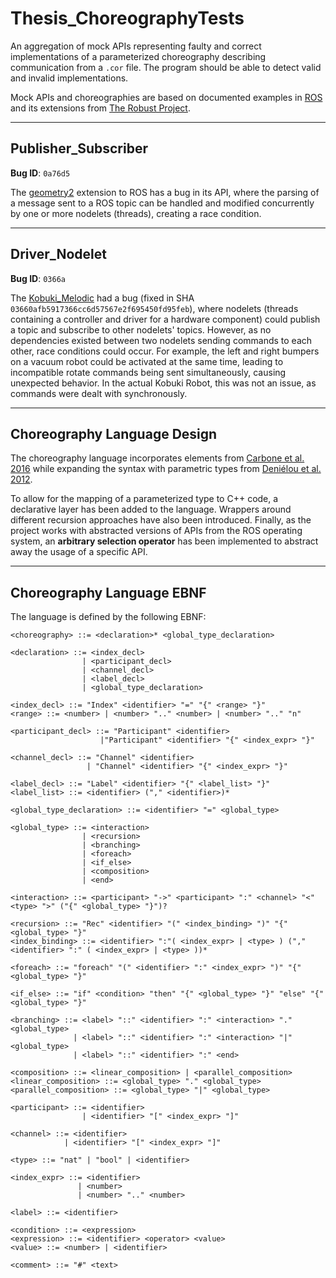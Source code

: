 # Thesis_ChoreographyTests

An aggregation of mock APIs representing faulty and correct implementations of a parameterized choreography describing communication from a `.cor` file. The program should be able to detect valid and invalid implementations.

Mock APIs and choreographies are based on documented examples in [ROS](https://github.com/ros/ros) and its extensions from [The Robust Project](https://github.com/robust-rosin/robust).

---

## Publisher_Subscriber

**Bug ID**: `0a76d5`

The [geometry2](https://github.com/ros/geometry2) extension to ROS has a bug in its API, where the parsing of a message sent to a ROS topic can be handled and modified concurrently by one or more nodelets (threads), creating a race condition.

---

## Driver_Nodelet

**Bug ID**: `0366a`

The [Kobuki_Melodic](https://github.com/yujinrobot/kobuki/) had a bug (fixed in SHA `03660afb5917366cc6d57567e2f695450fd95feb`), where nodelets (threads containing a controller and driver for a hardware component) could publish a topic and subscribe to other nodelets' topics. However, as no dependencies existed between two nodelets sending commands to each other, race conditions could occur. For example, the left and right bumpers on a vacuum robot could be activated at the same time, leading to incompatible rotate commands being sent simultaneously, causing unexpected behavior. In the actual Kobuki Robot, this was not an issue, as commands were dealt with synchronously.

---

## Choreography Language Design

The choreography language incorporates elements from [Carbone et al. 2016](https://dl.acm.org/doi/10.1145/2827695) while expanding the syntax with parametric types from [Deniélou et al. 2012](https://arxiv.org/pdf/1208.6483). 

To allow for the mapping of a parameterized type to C++ code, a declarative layer has been added to the language. Wrappers around different recursion approaches have also been introduced. Finally, as the project works with abstracted versions of APIs from the ROS operating system, an **arbitrary selection operator** has been implemented to abstract away the usage of a specific API.

---

## Choreography Language EBNF

The language is defined by the following EBNF:

```ebnf
<choreography> ::= <declaration>* <global_type_declaration>

<declaration> ::= <index_decl>
                | <participant_decl>
                | <channel_decl>
                | <label_decl>
                | <global_type_declaration>

<index_decl> ::= "Index" <identifier> "=" "{" <range> "}"
<range> ::= <number> | <number> ".." <number> | <number> ".." "n"

<participant_decl> ::= "Participant" <identifier>
                    |"Participant" <identifier> "{" <index_expr> "}"

<channel_decl> ::= "Channel" <identifier>
                 | "Channel" <identifier> "{" <index_expr> "}"

<label_decl> ::= "Label" <identifier> "{" <label_list> "}"
<label_list> ::= <identifier> ("," <identifier>)*

<global_type_declaration> ::= <identifier> "=" <global_type>

<global_type> ::= <interaction>
                | <recursion>
                | <branching>
                | <foreach>
                | <if_else>
                | <composition>
                | <end>

<interaction> ::= <participant> "->" <participant> ":" <channel> "<" <type> ">" ("{" <global_type> "}")?

<recursion> ::= "Rec" <identifier> "(" <index_binding> ")" "{" <global_type> "}"
<index_binding> ::= <identifier> ":"( <index_expr> | <type> ) ("," <identifier> ":" ( <index_expr> | <type> ))*

<foreach> ::= "foreach" "(" <identifier> ":" <index_expr> ")" "{" <global_type> "}"

<if_else> ::= "if" <condition> "then" "{" <global_type> "}" "else" "{" <global_type> "}"

<branching> ::= <label> "::" <identifier> ":" <interaction> "." <global_type>
              | <label> "::" <identifier> ":" <interaction> "|" <global_type>
              | <label> "::" <identifier> ":" <end>

<composition> ::= <linear_composition> | <parallel_composition>
<linear_composition> ::= <global_type> "." <global_type>
<parallel_composition> ::= <global_type> "|" <global_type>

<participant> ::= <identifier>
                | <identifier> "[" <index_expr> "]"

<channel> ::= <identifier>
            | <identifier> "[" <index_expr> "]"

<type> ::= "nat" | "bool" | <identifier>

<index_expr> ::= <identifier>
               | <number>
               | <number> ".." <number>

<label> ::= <identifier>

<condition> ::= <expression>
<expression> ::= <identifier> <operator> <value>
<value> ::= <number> | <identifier>

<comment> ::= "#" <text>